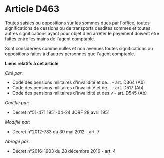 # Article D463

Toutes saisies ou oppositions sur les sommes dues par l'office, toutes significations de cessions ou de transports desdites
sommes et toutes autres significations ayant pour objet d'en arrêter le payement doivent être faites entre les mains de
l'agent comptable.

Sont considérées comme nulles et non avenues toutes significations ou oppositions faites à d'autres personnes que l'agent
comptable.

**Liens relatifs à cet article**

_Cité par_:

  - Code des pensions militaires d'invalidité et de... - art. D364 (Ab)
  - Code des pensions militaires d'invalidité et de... - art. D517 (Ab)
  - Code des pensions militaires d'invalidité et des v - art. D545 (Ab)

_Codifié par_:

  - Décret n°51-471 1951-04-24 JORF 28 avril 1951

_Modifié par_:

  - Décret n°2012-783 du 30 mai 2012 - art. 7

_Abrogé par_:

  - Décret n°2016-1903 du 28 décembre 2016 - art. 4
